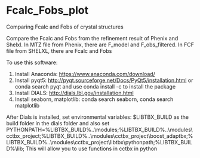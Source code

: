 # Fcalc_Fobs_plot
Comparing Fcalc and Fobs of crystal structures

Compare the Fcalc and Fobs from the refinement result of Phenix and Shelxl. In MTZ file from Phenix, there are F_model and F_obs_filtered. In FCF file from SHELXL, there are Fcalc and Fobs

To use this software:
1. Install Anaconda: https://www.anaconda.com/download/
2. Install pyqt5: http://pyqt.sourceforge.net/Docs/PyQt5/installation.html or conda search pyqt and use conda install -c to install the package
3. Install DIALS: http://dials.lbl.gov/installation.html 
4. Install seaborn, matplotlib: conda search seaborn, conda search matplotlib

After Dials is installed, set environmental variables:
$LIBTBX_BUILD as the build folder in the dials folder and also set
PYTHONPATH=%LIBTBX_BUILD%\..\modules;%LIBTBX_BUILD%\..\modules\cctbx_project;%LIBTBX_BUILD%\..\modules\cctbx_project\boost_adaptbx;%LIBTBX_BUILD%\..\modules\cctbx_project\libtbx\pythonpath;%LIBTBX_BUILD%\lib;
This will allow you to use functions in cctbx in python